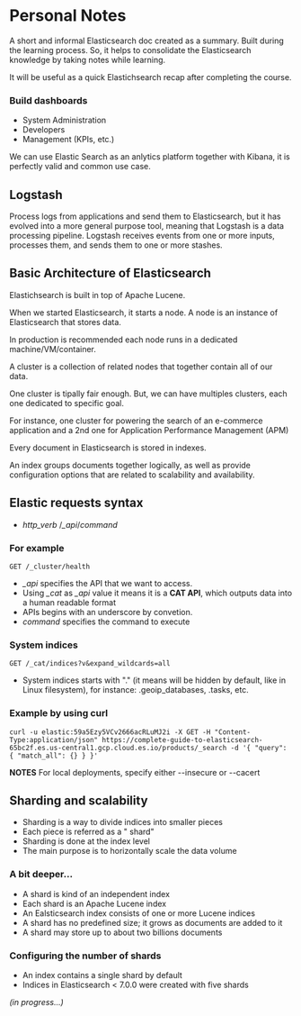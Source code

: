 # Personal Notes

A short and informal Elasticsearch doc created as a summary. Built during the learning process. So, it helps to consolidate the Elasticsearch knowledge by taking notes while learning.

It will be useful as a quick Elastichsearch recap after completing the course.

### Build dashboards

- System Administration
- Developers
- Management (KPIs, etc.)

We can use Elastic Search as an anlytics platform together with Kibana, it is perfectly valid and common use case.

## Logstash

Process logs from applications and send them to Elasticsearch, but it has evolved into a more general purpose tool, meaning that Logstash is a data processing pipeline.
Logstash receives events from one or more inputs, processes them, and sends them to one or more stashes.

## Basic Architecture of Elasticsearch

Elastichsearch is built in top of Apache Lucene.

When we started Elasticsearch, it starts a node. 
A node is an instance of Elasticsearch that stores data.

In production is recommended each node runs in a dedicated machine/VM/container.

A cluster is a collection of related nodes that together contain all of our data.

One cluster is tipally fair enough. But, we can have multiples clusters, each one dedicated to specific goal.

For instance, one cluster for powering the search of an e-commerce application and a 2nd one for Application Performance Management (APM)

Every document in Elasticsearch is stored in indexes.

An index groups documents together logically, as well as provide configuration options that are related to scalability and availability.

## Elastic requests syntax

- *http_verb* /*_api*/*command*

### For example

    GET /_cluster/health

- *_api* specifies the API that we want to access.
- Using *_cat* as *_api* value it means it is a **CAT API**, which outputs data into a human readable format
- APIs begins with an underscore by convetion.
- *command* specifies the command to execute

### System indices

    GET /_cat/indices?v&expand_wildcards=all

- System indices starts with "." (it means will be hidden by default, like in Linux filesystem), for instance: .geoip_databases, .tasks, etc.

### Example by using curl

    curl -u elastic:59a5Ezy5VCv2666acRLuMJ2i -X GET -H "Content-Type:application/json" https://complete-guide-to-elasticsearch-65bc2f.es.us-central1.gcp.cloud.es.io/products/_search -d '{ "query": { "match_all": {} } }'

**NOTES** For local deployments, specify either --insecure or --cacert

## Sharding and scalability

* Sharding is a way to divide indices into smaller pieces
* Each piece is referred as a " shard"
* Sharding is done at the index level
* The main purpose is to horizontally scale the data volume

### A bit deeper...

- A shard is kind of an independent index
- Each shard is an Apache Lucene index
- An Ealsticsearch index consists of one or more Lucene indices
- A shard has no predefined size; it grows as documents are added to it
- A shard may store up to about two billions documents

### Configuring the number of shards

- An index contains a single shard by default
- Indices in Elasticsearch < 7.0.0 were created with five shards

*(in progress...)*